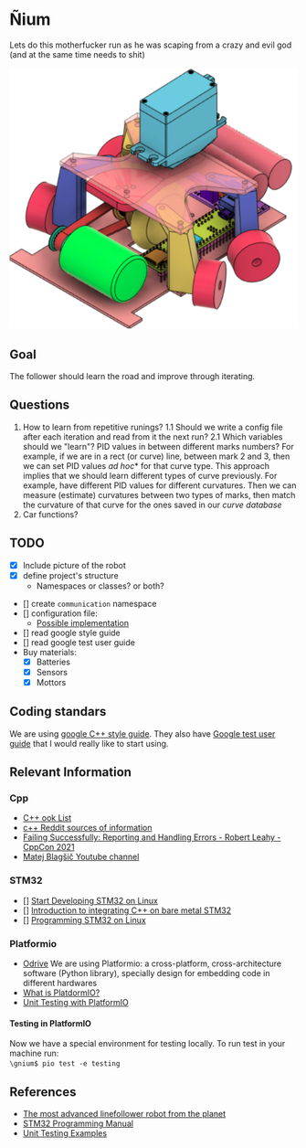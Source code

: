 # Ñium
Lets do this motherfucker run as he was scaping from a crazy and evil god (and at the same time needs to shit)

![](img/velocista_v1.png)

## Goal
The follower should learn the road and improve through iterating.

## Questions
1. How to learn from repetitive runings?
   1.1 Should we write a config file after each iteration and read from it the next run?
   2.1 Which variables should we "learn"? PID values in between different marks numbers?
       For example, if we are in a rect (or curve) line, between mark 2 and 3, then we can set PID values *ad hoc** for that curve type. This approach implies that we should learn different types of curve previously. For example, have different PID values for different curvatures. Then we can measure (estimate) curvatures between two types of marks, then match the curvature of that curve for the ones saved in our *curve database*
2. Car functions?

## TODO
- [X] Include picture of the robot
- [X] define project's structure
  + Namespaces or classes? or both?
- [] create `communication` namespace
- [] configuration file:
    + [Possible implementation](https://www.daniweb.com/programming/software-development/threads/185995/how-do-i-make-a-config-file)
- [] read google style guide
- [] read google test user guide
- Buy materials:
  + [X] Batteries 
  + [X] Sensors 
  + [X] Mottors
  
## Coding standars
We are using [google C++ style guide](https://google.github.io/styleguide/cppguide.html).
They also have [Google test user guide](https://google.github.io/googletest/) that I would really like to start using.

## Relevant Information
### Cpp
- [C++ ook List](https://stackoverflow.com/questions/388242/the-definitive-c-book-guide-and-list)
- [c++ Reddit sources of information](https://www.reddit.com/r/Python/comments/2xpjg9/whats_the_best_ways_to_learn_c_for_a_professional/)
- [Failing Successfully: Reporting and Handling Errors - Robert Leahy - CppCon 2021](https://www.youtube.com/watch?v=dQaRLmM7KKk)
- [Matej Blagšič Youtube channel](https://www.youtube.com/user/4Polha/videos)
### STM32
- [] [Start Developing STM32 on Linux](https://www.instructables.com/Start-Developing-STM32-on-Linux/)
- [] [Introduction to integrating C++ on bare metal STM32](https://www.youtube.com/watch?v=7xnUsPo_fG8)
- [] [Programming STM32 on Linux](https://olayiwolaayinde.medium.com/programming-stm32-on-linux-d6a6ee7a8d8d)
### Platformio
- [Odrive](https://github.com/odriverobotics/ODrive)
We are using Platformio: a cross-platform, cross-architecture software (Python library), specially design for embedding code in different hardwares
- [What is PlatdormIO?](https://docs.platformio.org/en/latest/what-is-platformio.html)
- [Unit Testing with PlatformIO](https://piolabs.com/blog/insights/unit-testing-part-1.html)
#### Testing in PlatformIO
Now we have a special environment for testing locally. To run test in your machine run:  
`\gnium$ pio test -e testing `
## References
- [The most advanced linefollower robot from the planet](https://hbfsrobotics.com/linefollower)
- [STM32 Programming Manual](https://www.st.com/resource/en/programming_manual/pm0056-stm32f10xxx20xxx21xxxl1xxxx-cortexm3-programming-manual-stmicroelectronics.pdf) 
- [Unit Testing Examples](https://github.com/platformio/platformio-examples/tree/develop/unit-testing) 
